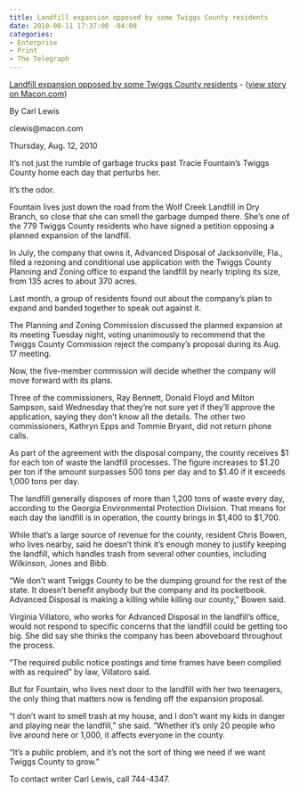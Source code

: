 ```yaml
---
title: Landfill expansion opposed by some Twiggs County residents
date: 2010-08-11 17:37:00 -04:00
categories:
- Enterprise
- Print
- The Telegraph
---
```


<p><a href="http://www.macon.com/2010/08/12/1226373/residents-seek-to-scrap-expansion.html">Landfill expansion opposed by some Twiggs County residents</a> - (<a href="http://www.macon.com/2010/08/12/1226373/residents-seek-to-scrap-expansion.html">view story on Macon.com</a>)</p>
<p>By Carl Lewis</p>
<p>clewis@macon.com</p>
<p>Thursday, Aug. 12, 2010</p>
<p>It’s not just the rumble of garbage trucks past Tracie Fountain’s Twiggs County home each day that perturbs her.</p>
<p>It’s the odor.</p>
<p>Fountain lives just down the road from the Wolf Creek Landfill in Dry Branch, so close that she can smell the garbage dumped there. She’s one of the 779 Twiggs County residents who have signed a petition opposing a planned expansion of the landfill.<!--more--></p>
<p>In July, the company that owns it, Advanced Disposal of Jacksonville, Fla., filed a rezoning and conditional use application with the Twiggs County Planning and Zoning office to expand the landfill by nearly tripling its size, from 135 acres to about 370 acres.</p>
<p>Last month, a group of residents found out about the company’s plan to expand and banded together to speak out against it.</p>
<p>The Planning and Zoning Commission discussed the planned expansion at its meeting Tuesday night, voting unanimously to recommend that the Twiggs County Commission reject the company’s proposal during its Aug. 17 meeting.</p>
<p>Now, the five-member commission will decide whether the company will move forward with its plans.</p>
<p>Three of the commissioners, Ray Bennett, Donald Floyd and Milton Sampson, said Wednesday that they’re not sure yet if they’ll approve the application, saying they don’t know all the details. The other two commissioners, Kathryn Epps and Tommie Bryant, did not return phone calls.</p>
<p>As part of the agreement with the disposal company, the county receives $1 for each ton of waste the landfill processes. The figure increases to $1.20 per ton if the amount surpasses 500 tons per day and to $1.40 if it exceeds 1,000 tons per day.</p>
<p>The landfill generally disposes of more than 1,200 tons of waste every day, according to the Georgia Environmental Protection Division. That means for each day the landfill is in operation, the county brings in $1,400 to $1,700.</p>
<p>While that’s a large source of revenue for the county, resident Chris Bowen, who lives nearby, said he doesn’t think it’s enough money to justify keeping the landfill, which handles trash from several other counties, including Wilkinson, Jones and Bibb.</p>
<p>“We don’t want Twiggs County to be the dumping ground for the rest of the state. It doesn’t benefit anybody but the company and its pocketbook. Advanced Disposal is making a killing while killing our county,” Bowen said.</p>
<p>Virginia Villatoro, who works for Advanced Disposal in the landfill’s office, would not respond to specific concerns that the landfill could be getting too big. She did say she thinks the company has been aboveboard throughout the process.</p>
<p>“The required public notice postings and time frames have been complied with as required” by law, Villatoro said.</p>
<p>But for Fountain, who lives next door to the landfill with her two teenagers, the only thing that matters now is fending off the expansion proposal.</p>
<p>“I don’t want to smell trash at my house, and I don’t want my kids in danger and playing near the landfill,” she said. “Whether it’s only 20 people who live around here or 1,000, it affects everyone in the county.</p>
<p>“It’s a public problem, and it’s not the sort of thing we need if we want Twiggs County to grow.”</p>
<p>To contact writer Carl Lewis, call 744-4347.</p>
